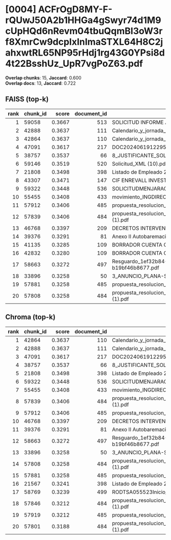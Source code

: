 # [0004] ACFrOgD8MY-F-rQUwJ50A2b1HHGa4gSwyr74d1M9cUpHQd6nRevm04tbuQqmBI3oW3rf8XmrCw9dcpIxInImaSTXL64H8C2jahxwtRL65NP95rHdj1rg43G0YPsi8d4t22BsshUz_UpR7vgPoZ63.pdf

**Overlap chunks**: 15, **Jaccard**: 0.600  
**Overlap docs**: 13, **Jaccard**: 0.722

## FAISS (top-k)
rank | chunk_id | score | document_id | title
---:|---|---:|---:|---
1 | 59058 | 0.3667 | 513 | SOLICITUD INFORME ADECUACIÓN VIVIENDA.pdf
2 | 42888 | 0.3637 | 111 | Calendario_y_jornada_2025.pdf
3 | 42864 | 0.3637 | 110 | Calendario_y_jornada_2025 (1).pdf
4 | 47091 | 0.3617 | 217 | DOC20240619122951PPT.pdf
5 | 38757 | 0.3537 | 66 | 8_JUSTIFICANTE_SOLICITUD_INF._VAL.pdf.pdf
6 | 59146 | 0.3519 | 520 | Solicitud_XML (10).pdf
7 | 21808 | 0.3498 | 398 | Listado de Empleado 20250320_1240.csv
8 | 43307 | 0.3471 | 147 | CIF ENREVALL INVESTMENTS, SL.pdf
9 | 59322 | 0.3448 | 536 | SOLICITUDMENJARACASA.pdf
10 | 55455 | 0.3408 | 433 | movimiento_INGDIRECT.pdf
11 | 57912 | 0.3406 | 485 | propuesta_resolucion_provisional_psam_ii_firmado.pdf
12 | 57839 | 0.3406 | 484 | propuesta_resolucion_provisional_psam_ii_firmado (1).pdf
13 | 46768 | 0.3397 | 209 | DECRETOS INTERVENCIÓN 1S 2024.PDF
14 | 39376 | 0.3291 | 81 | Anexo II Autobaremación becas discapacidad.pdf
15 | 41135 | 0.3285 | 109 | BORRADOR CUENTA GENERAL 2024 PARA WEB.pdf
16 | 42832 | 0.3280 | 109 | BORRADOR CUENTA GENERAL 2024 PARA WEB.pdf
17 | 58663 | 0.3272 | 497 | Resguardo_1ef32b84-9d70-6166-96de-b19bf46b8677.pdf
18 | 33896 | 0.3258 | 50 | 3_ANUNCIO_PLANA-SOLAR.pdf
19 | 57881 | 0.3258 | 485 | propuesta_resolucion_provisional_psam_ii_firmado.pdf
20 | 57808 | 0.3258 | 484 | propuesta_resolucion_provisional_psam_ii_firmado (1).pdf

## Chroma (top-k)
rank | chunk_id | score | document_id | title
---:|---|---:|---:|---
1 | 42864 | 0.3637 | 110 | Calendario_y_jornada_2025 (1).pdf
2 | 42888 | 0.3637 | 111 | Calendario_y_jornada_2025.pdf
3 | 47091 | 0.3617 | 217 | DOC20240619122951PPT.pdf
4 | 38757 | 0.3537 | 66 | 8_JUSTIFICANTE_SOLICITUD_INF._VAL.pdf.pdf
5 | 21808 | 0.3498 | 398 | Listado de Empleado 20250320_1240.csv
6 | 59322 | 0.3448 | 536 | SOLICITUDMENJARACASA.pdf
7 | 55455 | 0.3408 | 433 | movimiento_INGDIRECT.pdf
8 | 57839 | 0.3406 | 484 | propuesta_resolucion_provisional_psam_ii_firmado (1).pdf
9 | 57912 | 0.3406 | 485 | propuesta_resolucion_provisional_psam_ii_firmado.pdf
10 | 46768 | 0.3397 | 209 | DECRETOS INTERVENCIÓN 1S 2024.PDF
11 | 39376 | 0.3291 | 81 | Anexo II Autobaremación becas discapacidad.pdf
12 | 58663 | 0.3272 | 497 | Resguardo_1ef32b84-9d70-6166-96de-b19bf46b8677.pdf
13 | 33896 | 0.3258 | 50 | 3_ANUNCIO_PLANA-SOLAR.pdf
14 | 57808 | 0.3258 | 484 | propuesta_resolucion_provisional_psam_ii_firmado (1).pdf
15 | 57881 | 0.3258 | 485 | propuesta_resolucion_provisional_psam_ii_firmado.pdf
16 | 21567 | 0.3241 | 398 | Listado de Empleado 20250320_1240.csv
17 | 58769 | 0.3239 | 499 | RODTSA055523Inicio_y_req_cancelacion_AAPP.pdf
18 | 57846 | 0.3212 | 484 | propuesta_resolucion_provisional_psam_ii_firmado (1).pdf
19 | 57919 | 0.3212 | 485 | propuesta_resolucion_provisional_psam_ii_firmado.pdf
20 | 57801 | 0.3188 | 484 | propuesta_resolucion_provisional_psam_ii_firmado (1).pdf
